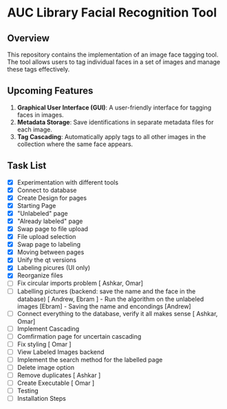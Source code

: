 # AUC Library Facial Recognition Tool

## Overview

This repository contains the implementation of an image face tagging tool. The tool allows users to tag individual faces in a set of images and manage these tags effectively.

## Upcoming Features

1. **Graphical User Interface (GUI)**: A user-friendly interface for tagging faces in images.
2. **Metadata Storage**: Save identifications in separate metadata files for each image.
3. **Tag Cascading**: Automatically apply tags to all other images in the collection where the same face appears.

## Task List

- [x] Experimentation with different tools
- [x] Connect to database
- [x] Create Design for pages
- [x] Starting Page
- [x] "Unlabeled" page
- [x] "Already labeled" page
- [x] Swap page to file upload
- [x] File upload selection
- [x] Swap page to labeling
- [x] Moving between pages
- [x] Unify the qt versions
- [x] Labeling picures (UI only)
- [x] Reorganize files
- [ ] Fix circular imports problem [ Ashkar, Omar]
- [ ] Labelling pictures (backend: save the name and the face in the database) [ Andrew, Ebram ]
        - Run the algorithm on the unlabeled images [Ebram]
        - Saving the name and encondings [Andrew]
- [ ] Connect everything to the database, verify it all makes sense [ Ashkar, Omar]
- [ ] Implement Cascading
- [ ] Comfirmation page for uncertain cascading
- [ ] Fix styling [ Omar ]
- [ ] View Labeled Images backend
- [ ] Implement the search method for the labelled page 
- [ ] Delete image option
- [ ] Remove duplicates [ Ashkar ]
- [ ] Create Executable [ Omar ]
- [ ] Testing
- [ ] Installation Steps
